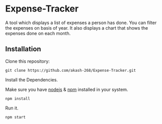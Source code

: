 # Expense-Tracker
A tool which displays a list of expenses a person has done. You can filter the expenses on basis of year. It also displays a chart that shows the expenses done on each month.
## Installation
Clone this repository:
```
git clone https://github.com/akash-268/Expense-Tracker.git
```
Install the Dependencies. 

Make sure you have [nodejs](https://nodejs.org/en/) & [npm](https://www.npmjs.com/) installed in your system.
```
npm install
```
Run it.
```
npm start
```

